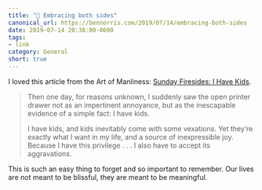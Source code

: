 ```yaml
---
title: "🔗 Embracing both sides"
canonical_url: https://bennorris.com/2019/07/14/embracing-both-sides
date: 2019-07-14 20:38:00-0600
tags:
- link
category: General
short: true
---
```


I loved this article from the Art of Manliness: [Sunday Firesides: I Have Kids](https://www.artofmanliness.com/articles/sunday-firesides-i-have-kids/).

> Then one day, for reasons unknown, I suddenly saw the open printer drawer not as an impertinent annoyance, but as the inescapable evidence of a simple fact: I have kids.   
> 
> I have kids, and kids inevitably come with some vexations. Yet they’re exactly what I want in my life, and a source of inexpressible joy. Because I have this privilege . . . I also have to accept its aggravations.

This is such an easy thing to forget and so important to remember. Our lives are not meant to be blissful, they are meant to be meaningful.